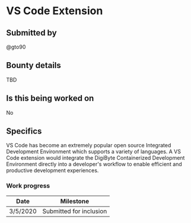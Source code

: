 # VS Code Extension

## Submitted by

@gto90

## Bounty details

TBD

## Is this being worked on

No

## Specifics

VS Code has become an extremely popular open source Integrated Development Environment which supports a variety of languages.  A VS Code extension would integrate the DigiByte Containerized Development Environment directly into a developer's workflow to enable efficient and productive development experiences.

### Work progress

| Date | Milestone |
| --- | --- |
| 3/5/2020 | Submitted for inclusion |
